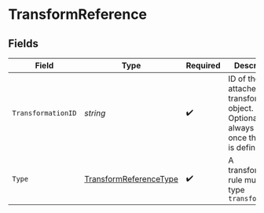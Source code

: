# TransformReference


## Fields

| Field                                                                                         | Type                                                                                          | Required                                                                                      | Description                                                                                   |
| --------------------------------------------------------------------------------------------- | --------------------------------------------------------------------------------------------- | --------------------------------------------------------------------------------------------- | --------------------------------------------------------------------------------------------- |
| `TransformationID`                                                                            | *string*                                                                                      | :heavy_check_mark:                                                                            | ID of the attached transformation object. Optional input, always set once the rule is defined |
| `Type`                                                                                        | [TransformReferenceType](../../models/shared/transformreferencetype.md)                       | :heavy_check_mark:                                                                            | A transformation rule must be of type `transformation`                                        |